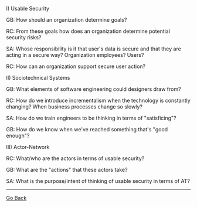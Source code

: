 I) Usable Security

GB: How should an organization determine goals?

RC: From these goals how does an organization determine potential security risks?

SA: Whose responsibility is it that user's data is secure and that they are acting in a secure way? Organization employees? Users?

RC: How can an organization support secure user action?

II) Sociotechnical Systems

GB: What elements of software engineering could designers draw from?

RC: How do we introduce incrementalism when the technology is constantly changing? When business processes change so slowly?

SA: How do we train engineers to be thinking in terms of "satisficing"? 

GB: How do we know when we've reached something that's "good enough"?

III) Actor-Network

RC: What/who are the actors in terms of usable security?

GB: What are the "actions" that these actors take?

SA: What is the purpose/intent of thinking of usable security in terms of AT?


---

[Go Back](https://cosbeyr.github.io/Data-Dilemmas/)
